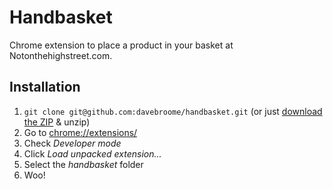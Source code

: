 Handbasket
==========

Chrome extension to place a product in your basket at Notonthehighstreet.com.


Installation
------------

1. `git clone git@github.com:davebroome/handbasket.git` (or just [download the ZIP](https://github.com/davebroome/handbasket/archive/master.zip) & unzip)
2. Go to [chrome://extensions/](chrome://extensions/)
3. Check _Developer mode_
4. Click _Load unpacked extension..._
5. Select the _handbasket_ folder
6. Woo!
